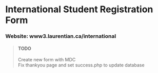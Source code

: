 # International Student Registration Form  

### Website: www3.laurentian.ca/international


> #### TODO
> Create new form with MDC  
> Fix thankyou page and set success.php to update database